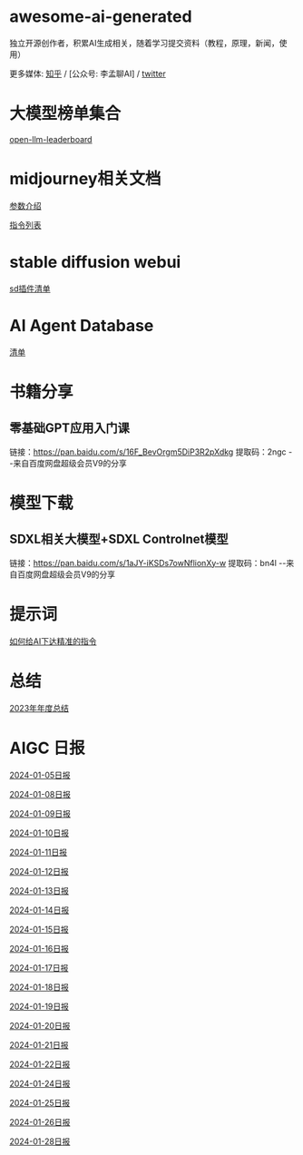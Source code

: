 # awesome-ai-generated
独立开源创作者，积累AI生成相关，随着学习提交资料（教程，原理，新闻，使用）

更多媒体:  [知乎](https://www.zhihu.com/people/dlimeng) / [公众号: 李孟聊AI] / [twitter](https://twitter.com/dlimeng192048) 

# 大模型榜单集合

[open-llm-leaderboard](https://huggingface.co/collections/open-llm-leaderboard/the-big-benchmarks-collection-64faca6335a7fc7d4ffe974a)

# midjourney相关文档

[参数介绍](midjourney/parameter.md)

[指令列表](midjourney/command.md)

# stable diffusion webui

[sd插件清单](stable-diffusion-webui/extension.md)

# AI Agent Database

[清单](https://docs.google.com/spreadsheets/d/1QeCDcZzgaf6_2jSqyDLYmdB_0JpQsBTfuAhUnk3o250/edit?pli=1#gid=0)

# 书籍分享

## 零基础GPT应用入门课
链接：https://pan.baidu.com/s/16F_BevOrgm5DiP3R2pXdkg 
提取码：2ngc 
--来自百度网盘超级会员V9的分享


# 模型下载

## SDXL相关大模型+SDXL Controlnet模型
链接：https://pan.baidu.com/s/1aJY-iKSDs7owNflionXy-w 
提取码：bn4l 
--来自百度网盘超级会员V9的分享

# 提示词

[如何给AI下达精准的指令](https://zhuanlan.zhihu.com/p/677671993)

# 总结

[2023年年度总结](https://zhuanlan.zhihu.com/p/679704856)

# AIGC 日报

[2024-01-05日报](ai-generated-daily/2024-01-05.md)

[2024-01-08日报](ai-generated-daily/2024-01-08.md)

[2024-01-09日报](ai-generated-daily/2024-01-09.md)

[2024-01-10日报](ai-generated-daily/2024-01-10.md)

[2024-01-11日报](ai-generated-daily/2024-01-11.md)

[2024-01-12日报](ai-generated-daily/2024-01-12.md)

[2024-01-13日报](ai-generated-daily/2024-01-13.md)

[2024-01-14日报](ai-generated-daily/2024-01-14.md)

[2024-01-15日报](ai-generated-daily/2024-01-15.md)

[2024-01-16日报](ai-generated-daily/2024-01-16.md)

[2024-01-17日报](ai-generated-daily/2024-01-17.md)

[2024-01-18日报](ai-generated-daily/2024-01-18.md)

[2024-01-19日报](ai-generated-daily/2024-01-19.md)

[2024-01-20日报](ai-generated-daily/2024-01-20.md)

[2024-01-21日报](ai-generated-daily/2024-01-21.md)

[2024-01-22日报](ai-generated-daily/2024-01-22.md)

[2024-01-24日报](ai-generated-daily/2024-01-24.md)

[2024-01-25日报](ai-generated-daily/2024-01-25.md)

[2024-01-26日报](ai-generated-daily/2024-01-26.md)

[2024-01-28日报](ai-generated-daily/2024-01-28.md)